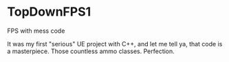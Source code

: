 # TopDownFPS1
FPS with mess code

It was my first "serious" UE project with C++, and let me tell ya, that code is a masterpiece. Those countless ammo classes. Perfection.
